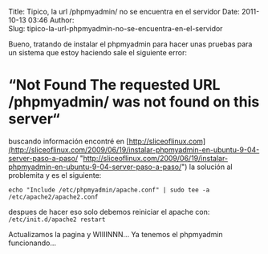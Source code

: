 Title: Tipico, la url /phpmyadmin/ no se encuentra en el servidor
Date: 2011-10-13 03:46
Author:  
Slug: tipico-la-url-phpmyadmin-no-se-encuentra-en-el-servidor

Bueno, tratando de instalar el phpmyadmin para hacer unas pruebas para
un sistema que estoy haciendo sale el siguiente error:

“Not Found The requested URL /phpmyadmin/ was not found on this server“
=======================================================================

buscando información encontré en
[http://sliceoflinux.com](http://sliceoflinux.com/2009/06/19/instalar-phpmyadmin-en-ubuntu-9-04-server-paso-a-paso/ "http://sliceoflinux.com/2009/06/19/instalar-phpmyadmin-en-ubuntu-9-04-server-paso-a-paso/")
la solución al problemita y es el siguiente:

`echo "Include /etc/phpmyadmin/apache.conf" | sudo tee -a /etc/apache2/apache2.conf`

despues de hacer eso solo debemos reiniciar el apache con:  
`/etc/init.d/apache2 restart`

Actualizamos la pagina y WIIIINNN... Ya tenemos el phpmyadmin
funcionando...
